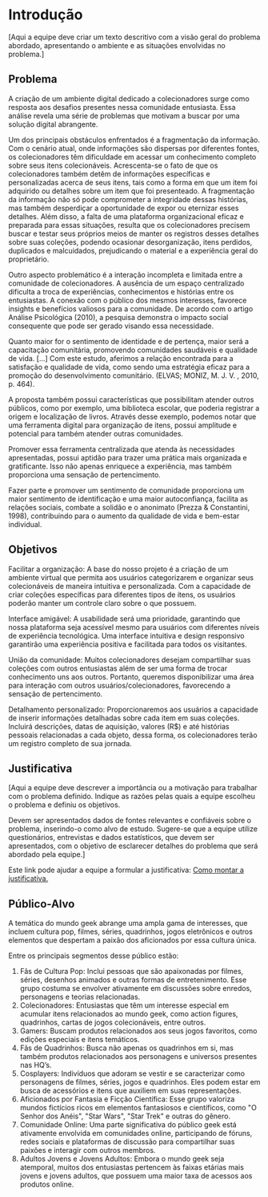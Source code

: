 # Introdução

[Aqui a equipe deve criar um texto descritivo com a visão geral do problema abordado, apresentando o ambiente e as situações envolvidas no problema.]

## Problema

   A criação de um ambiente digital dedicado a colecionadores surge como resposta aos desafios presentes nessa comunidade entusiasta. Essa análise revela uma série de problemas que motivam a buscar por uma solução digital abrangente.  

   Um dos principais obstáculos enfrentados é a fragmentação da informação. Com o cenário atual, onde informações são dispersas por diferentes fontes, os colecionadores têm dificuldade em acessar um conhecimento completo sobre seus itens colecionáveis. Acrescenta-se o fato de que os colecionadores também detêm de informações específicas e personalizadas acerca de seus itens, tais como a forma em que um item foi adquirido ou detalhes sobre um item que foi presenteado. A fragmentação da informação não só pode comprometer a integridade dessas histórias, mas também desperdiçar a oportunidade de expor ou eternizar esses detalhes. Além disso, a falta de uma plataforma organizacional eficaz e preparada para essas situações, resulta que os colecionadores precisem buscar e testar seus próprios meios de manter os registros desses detalhes sobre suas coleções, podendo ocasionar desorganização, itens perdidos, duplicados e malcuidados, prejudicando o material e a experiência geral do proprietário. 

   Outro aspecto problemático é a interação incompleta e limitada entre a comunidade de colecionadores. A ausência de um espaço centralizado dificulta a troca de experiências, conhecimentos e histórias entre os entusiastas. A conexão com o público dos mesmos interesses, favorece insights e benefícios valiosos para a comunidade. De acordo com o artigo Análise Psicológica (2010), a pesquisa demonstra o impacto social consequente que pode ser gerado visando essa necessidade. 

   Quanto maior for o sentimento de identidade e de pertença, maior será a capacitação comunitária, promovendo comunidades saudáveis e qualidade de vida. [...] Com este estudo, aferimos a relação encontrada para a satisfação e qualidade de vida, como sendo uma estratégia eficaz para a promoção do desenvolvimento comunitário. (ELVAS; MONIZ, M. J. V. , 2010, p. 464). 

   A proposta também possui características que possibilitam atender outros públicos, como por exemplo, uma biblioteca escolar, que poderia registrar a origem e localização de livros. Através desse exemplo, podemos notar que uma ferramenta digital para organização de itens, possui amplitude e potencial para também atender outras comunidades. 

   Promover essa ferramenta centralizada que atenda às necessidades apresentadas, possui aptidão para trazer uma prática mais organizada e gratificante. Isso não apenas enriquece a experiência, mas também proporciona uma sensação de pertencimento.  

   Fazer parte e promover um sentimento de comunidade proporciona um maior sentimento de identificação e uma maior autoconfiança, facilita as relações sociais, combate a solidão e o anonimato (Prezza & Constantini, 1998), contribuindo para o aumento da qualidade de vida e bem-estar individual. 

## Objetivos

Facilitar a organização: A base do nosso projeto é a criação de um ambiente virtual que permita aos usuários categorizarem e organizar seus colecionáveis de maneira intuitiva e personalizada. Com a capacidade de criar coleções específicas para diferentes tipos de itens, os usuários poderão manter um controle claro sobre o que possuem. 

Interface amigável: A usabilidade será uma prioridade, garantindo que nossa plataforma seja acessível mesmo para usuários com diferentes níveis de experiência tecnológica. Uma interface intuitiva e design responsivo garantirão uma experiência positiva e facilitada para todos os visitantes. 

União da comunidade: Muitos colecionadores desejam compartilhar suas coleções com outros entusiastas além de ser uma forma de trocar conhecimento uns aos outros. Portanto, queremos disponibilizar uma área para interação com outros usuários/colecionadores, favorecendo a sensação de pertencimento. 

Detalhamento personalizado: Proporcionaremos aos usuários a capacidade de inserir informações detalhadas sobre cada item em suas coleções. Incluirá descrições, datas de aquisição, valores (R$) e até histórias pessoais relacionadas a cada objeto, dessa forma, os colecionadores terão um registro completo de sua jornada. 

## Justificativa

[Aqui a equipe deve descrever a importância ou a motivação para trabalhar com o problema definido. Indique as razões pelas quais a equipe escolheu o problema e definiu os objetivos.

Devem ser apresentados dados de fontes relevantes e confiáveis sobre o problema, inserindo-o como alvo de estudo. Sugere-se que a equipe utilize questionários, entrevistas e dados estatísticos, que devem ser apresentados, com o objetivo de esclarecer detalhes do problema que será abordado pela equipe.]

Este link pode ajudar a equipe a formular a justificativa: [Como montar a justificativa.](https://guiadamonografia.com.br/como-montar-justificativa-do-tcc/)

## Público-Alvo

A temática do mundo geek abrange uma ampla gama de interesses, que incluem cultura pop, filmes, séries, quadrinhos, jogos eletrônicos e outros elementos que despertam a paixão dos aficionados por essa cultura única.  

Entre os principais segmentos desse público estão:
 
1. Fãs de Cultura Pop: Inclui pessoas que são apaixonadas por filmes, séries, desenhos animados e outras formas de entretenimento. Esse grupo costuma se envolver ativamente em discussões sobre enredos, personagens e teorias relacionadas. 
2. Colecionadores: Entusiastas que têm um interesse especial em acumular itens relacionados ao mundo geek, como action figures, quadrinhos, cartas de jogos colecionáveis, entre outros. 
3. Gamers: Buscam produtos relacionados aos seus jogos favoritos, como edições especiais e itens temáticos. 
4. Fãs de Quadrinhos: Busca não apenas os quadrinhos em si, mas também produtos relacionados aos personagens e universos presentes nas HQ’s. 
5. Cosplayers: Indivíduos que adoram se vestir e se caracterizar como personagens de filmes, séries, jogos e quadrinhos. Eles podem estar em busca de acessórios e itens que auxiliem em suas representações. 
6. Aficionados por Fantasia e Ficção Científica: Esse grupo valoriza mundos fictícios ricos em elementos fantasiosos e científicos, como "O Senhor dos Anéis", "Star Wars", "Star Trek" e outras do gênero. 
7. Comunidade Online: Uma parte significativa do público geek está ativamente envolvida em comunidades online, participando de fóruns, redes sociais e plataformas de discussão para compartilhar suas paixões e interagir com outros membros. 
8. Adultos Jovens e Jovens Adultos: Embora o mundo geek seja atemporal, muitos dos entusiastas pertencem às faixas etárias mais jovens e jovens adultos, que possuem uma maior taxa de acessos aos produtos online. 

